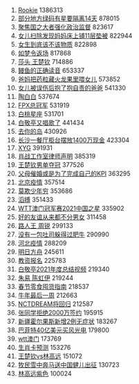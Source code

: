 1. [Rookie](https://s.weibo.com//weibo?q=Rookie&Refer=top) 1386313
2. [部分地方绿码有星要隔离14天](https://s.weibo.com//weibo?q=%23%E9%83%A8%E5%88%86%E5%9C%B0%E6%96%B9%E7%BB%BF%E7%A0%81%E6%9C%89%E6%98%9F%E8%A6%81%E9%9A%94%E7%A6%BB14%E5%A4%A9%23&Refer=top) 878015
3. [聚焦国之大者强化政治监督](https://s.weibo.com//weibo?q=%23%E8%81%9A%E7%84%A6%E5%9B%BD%E4%B9%8B%E5%A4%A7%E8%80%85%E5%BC%BA%E5%8C%96%E6%94%BF%E6%B2%BB%E7%9B%91%E7%9D%A3%23&Refer=top) 823617
4. [女儿扫除发现妈妈床上铺11层垫被](https://s.weibo.com//weibo?q=%23%E5%A5%B3%E5%84%BF%E6%89%AB%E9%99%A4%E5%8F%91%E7%8E%B0%E5%A6%88%E5%A6%88%E5%BA%8A%E4%B8%8A%E9%93%BA11%E5%B1%82%E5%9E%AB%E8%A2%AB%23&Refer=top) 822944
5. [女生到底该不该物质](https://s.weibo.com//weibo?q=%23%E5%A5%B3%E7%94%9F%E5%88%B0%E5%BA%95%E8%AF%A5%E4%B8%8D%E8%AF%A5%E7%89%A9%E8%B4%A8%23&Refer=top) 822898
6. [如梦令返场](https://s.weibo.com//weibo?q=%E5%A6%82%E6%A2%A6%E4%BB%A4%E8%BF%94%E5%9C%BA&Refer=top) 817868
7. [莎头 王楚钦](https://s.weibo.com//weibo?q=%E8%8E%8E%E5%A4%B4%20%E7%8E%8B%E6%A5%9A%E9%92%A6&Refer=top) 714886
8. [鳗鱼的正确读音](https://s.weibo.com//weibo?q=%23%E9%B3%97%E9%B1%BC%E7%9A%84%E6%AD%A3%E7%A1%AE%E8%AF%BB%E9%9F%B3%23&Refer=top) 653337
9. [爸妈把药粒藏火龙果里喂女儿](https://s.weibo.com//weibo?q=%23%E7%88%B8%E5%A6%88%E6%8A%8A%E8%8D%AF%E7%B2%92%E8%97%8F%E7%81%AB%E9%BE%99%E6%9E%9C%E9%87%8C%E5%96%82%E5%A5%B3%E5%84%BF%23&Refer=top) 573852
10. [女儿被误伤后抱了抱自责的爸爸](https://s.weibo.com//weibo?q=%23%E5%A5%B3%E5%84%BF%E8%A2%AB%E8%AF%AF%E4%BC%A4%E5%90%8E%E6%8A%B1%E4%BA%86%E6%8A%B1%E8%87%AA%E8%B4%A3%E7%9A%84%E7%88%B8%E7%88%B8%23&Refer=top) 541330
11. [陶白白](https://s.weibo.com//weibo?q=%E9%99%B6%E7%99%BD%E7%99%BD&Refer=top) 537674
12. [FPX总冠军](https://s.weibo.com//weibo?q=%23FPX%E6%80%BB%E5%86%A0%E5%86%9B%23&Refer=top) 531919
13. [白桃星座](https://s.weibo.com//weibo?q=%23%E7%99%BD%E6%A1%83%E6%98%9F%E5%BA%A7%23&Refer=top) 531701
14. [白敬亭又唱歌了](https://s.weibo.com//weibo?q=%23%E7%99%BD%E6%95%AC%E4%BA%AD%E5%8F%88%E5%94%B1%E6%AD%8C%E4%BA%86%23&Refer=top) 441434
15. [去你的岛](https://s.weibo.com//weibo?q=%23%E5%8E%BB%E4%BD%A0%E7%9A%84%E5%B2%9B%23&Refer=top) 430926
16. [长沙一餐厅柜台摆放1400万现金](https://s.weibo.com//weibo?q=%23%E9%95%BF%E6%B2%99%E4%B8%80%E9%A4%90%E5%8E%85%E6%9F%9C%E5%8F%B0%E6%91%86%E6%94%BE1400%E4%B8%87%E7%8E%B0%E9%87%91%23&Refer=top) 423304
17. [XYG](https://s.weibo.com//weibo?q=XYG&Refer=top) 391931
18. [肖战工作室律师声明](https://s.weibo.com//weibo?q=%23%E8%82%96%E6%88%98%E5%B7%A5%E4%BD%9C%E5%AE%A4%E5%BE%8B%E5%B8%88%E5%A3%B0%E6%98%8E%23&Refer=top) 385319
19. [王楚钦男单夺冠](https://s.weibo.com//weibo?q=%23%E7%8E%8B%E6%A5%9A%E9%92%A6%E7%94%B7%E5%8D%95%E5%A4%BA%E5%86%A0%23&Refer=top) 377526
20. [父母催婚或是为了完成自己的KPI](https://s.weibo.com//weibo?q=%23%E7%88%B6%E6%AF%8D%E5%82%AC%E5%A9%9A%E6%88%96%E6%98%AF%E4%B8%BA%E4%BA%86%E5%AE%8C%E6%88%90%E8%87%AA%E5%B7%B1%E7%9A%84KPI%23&Refer=top) 363295
21. [北京疫情](https://s.weibo.com//weibo?q=%23%E5%8C%97%E4%BA%AC%E7%96%AB%E6%83%85%23&Refer=top) 357514
22. [莫欺少年穷](https://s.weibo.com//weibo?q=%E8%8E%AB%E6%AC%BA%E5%B0%91%E5%B9%B4%E7%A9%B7&Refer=top) 353686
23. [滔搏](https://s.weibo.com//weibo?q=%E6%BB%94%E6%90%8F&Refer=top) 351433
24. [WTT澳门冠军赛2021中国之星](https://s.weibo.com//weibo?q=WTT%E6%BE%B3%E9%97%A8%E5%86%A0%E5%86%9B%E8%B5%9B2021%E4%B8%AD%E5%9B%BD%E4%B9%8B%E6%98%9F&Refer=top) 335902
25. [好的友谊从来都不分男女](https://s.weibo.com//weibo?q=%23%E5%A5%BD%E7%9A%84%E5%8F%8B%E8%B0%8A%E4%BB%8E%E6%9D%A5%E9%83%BD%E4%B8%8D%E5%88%86%E7%94%B7%E5%A5%B3%23&Refer=top) 311458
26. [路人王 周锐](https://s.weibo.com//weibo?q=%E8%B7%AF%E4%BA%BA%E7%8E%8B%20%E5%91%A8%E9%94%90&Refer=top) 299133
27. [没有一包吐司躲得过肥牛](https://s.weibo.com//weibo?q=%23%E6%B2%A1%E6%9C%89%E4%B8%80%E5%8C%85%E5%90%90%E5%8F%B8%E8%BA%B2%E5%BE%97%E8%BF%87%E8%82%A5%E7%89%9B%23&Refer=top) 290990
28. [河北疫情](https://s.weibo.com//weibo?q=%23%E6%B2%B3%E5%8C%97%E7%96%AB%E6%83%85%23&Refer=top) 288209
29. [明日方舟](https://s.weibo.com//weibo?q=%E6%98%8E%E6%97%A5%E6%96%B9%E8%88%9F&Refer=top) 245611
30. [教资报名](https://s.weibo.com//weibo?q=%E6%95%99%E8%B5%84%E6%8A%A5%E5%90%8D&Refer=top) 225783
31. [白敬亭2021年度总结视频](https://s.weibo.com//weibo?q=%23%E7%99%BD%E6%95%AC%E4%BA%AD2021%E5%B9%B4%E5%BA%A6%E6%80%BB%E7%BB%93%E8%A7%86%E9%A2%91%23&Refer=top) 219340
32. [朱易 陈虹伊](https://s.weibo.com//weibo?q=%E6%9C%B1%E6%98%93%20%E9%99%88%E8%99%B9%E4%BC%8A&Refer=top) 219244
33. [春节零食囤货指南](https://s.weibo.com//weibo?q=%E6%98%A5%E8%8A%82%E9%9B%B6%E9%A3%9F%E5%9B%A4%E8%B4%A7%E6%8C%87%E5%8D%97&Refer=top) 218537
34. [牛年最后一周](https://s.weibo.com//weibo?q=%E7%89%9B%E5%B9%B4%E6%9C%80%E5%90%8E%E4%B8%80%E5%91%A8&Refer=top) 212663
35. [NCTDREAM将回归](https://s.weibo.com//weibo?q=%23NCTDREAM%E5%B0%86%E5%9B%9E%E5%BD%92%23&Refer=top) 212587
36. [张同学拒绝2000万签约](https://s.weibo.com//weibo?q=%23%E5%BC%A0%E5%90%8C%E5%AD%A6%E6%8B%92%E7%BB%9D2000%E4%B8%87%E7%AD%BE%E7%BA%A6%23&Refer=top) 195915
37. [新疆霍尔果斯新增2例无症状](https://s.weibo.com//weibo?q=%23%E6%96%B0%E7%96%86%E9%9C%8D%E5%B0%94%E6%9E%9C%E6%96%AF%E6%96%B0%E5%A2%9E2%E4%BE%8B%E6%97%A0%E7%97%87%E7%8A%B6%23&Refer=top) 183267
38. [巴菲特40亿美元买风光电](https://s.weibo.com//weibo?q=%23%E5%B7%B4%E8%8F%B2%E7%89%B940%E4%BA%BF%E7%BE%8E%E5%85%83%E4%B9%B0%E9%A3%8E%E5%85%89%E7%94%B5%23&Refer=top) 179800
39. [wtt澳门](https://s.weibo.com//weibo?q=wtt%E6%BE%B3%E9%97%A8&Refer=top) 173769
40. [生肖卡预测](https://s.weibo.com//weibo?q=%23%E7%94%9F%E8%82%96%E5%8D%A1%E9%A2%84%E6%B5%8B%23&Refer=top) 153276
41. [王楚钦vs林高远](https://s.weibo.com//weibo?q=%23%E7%8E%8B%E6%A5%9A%E9%92%A6vs%E6%9E%97%E9%AB%98%E8%BF%9C%23&Refer=top) 151072
42. [牧民雪中奔马送中国健儿出征](https://s.weibo.com//weibo?q=%23%E7%89%A7%E6%B0%91%E9%9B%AA%E4%B8%AD%E5%A5%94%E9%A9%AC%E9%80%81%E4%B8%AD%E5%9B%BD%E5%81%A5%E5%84%BF%E5%87%BA%E5%BE%81%23&Refer=top) 130723
43. [林高远紫色](https://s.weibo.com//weibo?q=%E6%9E%97%E9%AB%98%E8%BF%9C%E7%B4%AB%E8%89%B2&Refer=top) 100024
